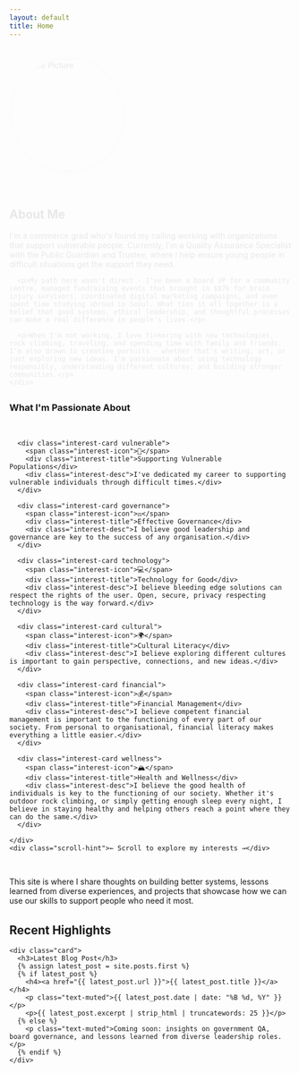 ```yaml
---
layout: default
title: Home
---
```


<style>
.hero-section {
  display: flex;
  align-items: center;
  gap: 2rem;
  margin-bottom: 2rem;
  flex-wrap: wrap;
}

.profile-image {
  width: 200px;
  height: 200px;
  border-radius: 50%;
  object-fit: cover;
  border: 4px solid #e9ecef;
  transition: transform 0.3s ease, box-shadow 0.3s ease;
}

.profile-image:hover {
  transform: scale(1.05);
  box-shadow: 0 8px 25px rgba(0,0,0,0.15);
}

.hero-text {
  flex: 1;
  min-width: 300px;
}

.interests-container {
  margin: 2rem 0;
}

.interests-scroll {
  display: flex;
  overflow-x: auto;
  gap: 1rem;
  padding: 1rem 0;
  scroll-behavior: smooth;
  -webkit-overflow-scrolling: touch;
}

.interests-scroll::-webkit-scrollbar {
  height: 6px;
}

.interests-scroll::-webkit-scrollbar-track {
  background: #f1f1f1;
  border-radius: 3px;
}

.interests-scroll::-webkit-scrollbar-thumb {
  background: #c1c1c1;
  border-radius: 3px;
}

.interests-scroll::-webkit-scrollbar-thumb:hover {
  background: #a8a8a8;
}

.interest-card {
  width: 200px;
  height: 220px;
  background: linear-gradient(135deg, #667eea 0%, #764ba2 100%);
  color: white;
  padding: 1.25rem;
  border-radius: 12px;
  text-align: center;
  transition: transform 0.3s ease, box-shadow 0.3s ease;
  cursor: pointer;
  flex-shrink: 0;
  display: flex;
  flex-direction: column;
  justify-content: center;
  word-wrap: break-word;
  overflow-wrap: break-word;
}

.interest-card:hover {
  transform: translateY(-5px);
  box-shadow: 0 10px 25px rgba(0,0,0,0.2);
}

.interest-card.vulnerable {
  background: linear-gradient(135deg, #667eea 0%, #764ba2 100%);
}

.interest-card.governance {
  background: linear-gradient(135deg, #f093fb 0%, #f5576c 100%);
}

.interest-card.technology {
  background: linear-gradient(135deg, #4facfe 0%, #00f2fe 100%);
}

.interest-card.cultural {
  background: linear-gradient(135deg, #43e97b 0%, #38f9d7 100%);
}

.interest-card.financial {
  background: linear-gradient(135deg, #fa709a 0%, #fee140 100%);
}

.interest-card.wellness {
  background: linear-gradient(135deg, #a8edea 0%, #fed6e3 100%);
  color: #333;
}

.interest-icon {
  font-size: 1.8rem;
  margin-bottom: 0.5rem;
  display: block;
}

.interest-title {
  font-weight: bold;
  margin-bottom: 0.5rem;
  font-size: 0.85rem;
  line-height: 1.2;
}

.interest-desc {
  font-size: 0.75rem;
  opacity: 0.95;
  line-height: 1.3;
  overflow: hidden;
  text-overflow: ellipsis;
}

.scroll-hint {
  text-align: center;
  color: #6c757d;
  font-size: 0.9rem;
  margin-top: 0.5rem;
}

@media (max-width: 768px) {
  .hero-section {
    flex-direction: column;
    text-align: center;
  }
  
  .profile-image {
    width: 150px;
    height: 150px;
  }
  
  .interest-card {
    width: 180px;
    height: 200px;
    padding: 1rem;
  }
  
  .interest-title {
    font-size: 0.8rem;
  }
  
  .interest-desc {
    font-size: 0.7rem;
  }
}

.fade-in {
  animation: fadeInUp 0.6s ease-out;
}

@keyframes fadeInUp {
  from {
    opacity: 0;
    transform: translateY(20px);
  }
  to {
    opacity: 1;
    transform: translateY(0);
  }
}
</style>

<section class="content-section fade-in">
  <div class="hero-section">
    <img src="{{ site.baseurl }}/assets/images/PXL_20241224_214716982.NIGHT.jpg" 
         alt="Profile Picture" 
         class="profile-image">
    <div class="hero-text">
      <h2>About Me</h2>
      <p>I'm a commerce grad who's found my calling working with organizations that support vulnerable people. Currently, I'm a Quality Assurance Specialist with the Public Guardian and Trustee, where I help ensure young people in difficult situations get the support they need.</p>
      
      <p>My path here wasn't direct - I've been a board VP for a community centre, managed fundraising events that brought in $87k for brain injury survivors, coordinated digital marketing campaigns, and even spent time studying abroad in Seoul. What ties it all together is a belief that good systems, ethical leadership, and thoughtful processes can make a real difference in people's lives.</p>
      
      <p>When I'm not working, I love tinkering with new technologies, rock climbing, traveling, and spending time with family and friends. I'm also drawn to creative pursuits - whether that's writing, art, or just exploring new ideas. I'm passionate about using technology responsibly, understanding different cultures, and building stronger communities.</p>
    </div>
  </div>
</section>

<section class="content-section">
  <div class="interests-container">
    <h3>What I'm Passionate About</h3>
    <div class="interests-scroll">
      
      <div class="interest-card vulnerable">
        <span class="interest-icon">🤝</span>
        <div class="interest-title">Supporting Vulnerable Populations</div>
        <div class="interest-desc">I've dedicated my career to supporting vulnerable individuals through difficult times.</div>
      </div>

      <div class="interest-card governance">
        <span class="interest-icon">⚖️</span>
        <div class="interest-title">Effective Governance</div>
        <div class="interest-desc">I believe good leadership and governance are key to the success of any organisation.</div>
      </div>

      <div class="interest-card technology">
        <span class="interest-icon">💻</span>
        <div class="interest-title">Technology for Good</div>
        <div class="interest-desc">I believe bleeding edge solutions can respect the rights of the user. Open, secure, privacy respecting technology is the way forward.</div>
      </div>

      <div class="interest-card cultural">
        <span class="interest-icon">🌍</span>
        <div class="interest-title">Cultural Literacy</div>
        <div class="interest-desc">I believe exploring different cultures is important to gain perspective, connections, and new ideas.</div>
      </div>

      <div class="interest-card financial">
        <span class="interest-icon">💰</span>
        <div class="interest-title">Financial Management</div>
        <div class="interest-desc">I believe competent financial management is important to the functioning of every part of our society. From personal to organisational, financial literacy makes everything a little easier.</div>
      </div>

      <div class="interest-card wellness">
        <span class="interest-icon">🏔️</span>
        <div class="interest-title">Health and Wellness</div>
        <div class="interest-desc">I believe the good health of individuals is key to the functioning of our society. Whether it's outdoor rock climbing, or simply getting enough sleep every night, I believe in staying healthy and helping others reach a point where they can do the same.</div>
      </div>

    </div>
    <div class="scroll-hint">← Scroll to explore my interests →</div>
  </div>

  <p>This site is where I share thoughts on building better systems, lessons learned from diverse experiences, and projects that showcase how we can use our skills to support people who need it most.</p>
</section>

<section class="content-section">
  <h2>Recent Highlights</h2>
  <div class="section-grid">

    <div class="card">
      <h3>Latest Blog Post</h3>
      {% assign latest_post = site.posts.first %}
      {% if latest_post %}
        <h4><a href="{{ latest_post.url }}">{{ latest_post.title }}</a></h4>
        <p class="text-muted">{{ latest_post.date | date: "%B %d, %Y" }}</p>
        <p>{{ latest_post.excerpt | strip_html | truncatewords: 25 }}</p>
      {% else %}
        <p class="text-muted">Coming soon: insights on government QA, board governance, and lessons learned from diverse leadership roles.</p>
      {% endif %}
    </div>

  </div>
</section>

<script>
// Add smooth scrolling behavior for the interests section
document.addEventListener('DOMContentLoaded', function() {
  const interestCards = document.querySelectorAll('.interest-card');
  
  interestCards.forEach(card => {
    card.addEventListener('click', function() {
      this.style.transform = 'scale(0.95)';
      setTimeout(() => {
        this.style.transform = '';
      }, 150);
    });
  });
});
</script>
